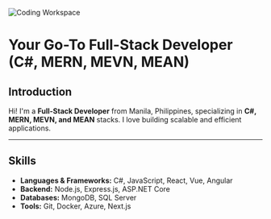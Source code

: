 ![Coding Workspace](pc.png)

# **Your Go-To Full-Stack Developer (C#, MERN, MEVN, MEAN)**

## **Introduction**

Hi! I'm a **Full-Stack Developer** from Manila, Philippines, specializing in **C#, MERN, MEVN, and MEAN** stacks. I love building scalable and efficient applications.

---

## **Skills**

- **Languages & Frameworks:** C#, JavaScript, React, Vue, Angular
- **Backend:** Node.js, Express.js, ASP.NET Core
- **Databases:** MongoDB, SQL Server
- **Tools:** Git, Docker, Azure, Next.js

